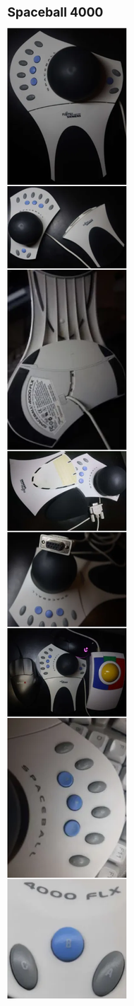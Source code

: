 # Spaceball 4000

<img src=".pix/sp_4000_flx_01.webp" style="width: 270px; height: auto;">
<img src=".pix/sp_4000_flx_02.webp" style="width: 270px; height: auto;">
<img src=".pix/sp_4000_flx_03.webp" style="width: 270px; height: auto;">
<img src=".pix/sp_4000_flx_04.webp" style="width: 270px; height: auto;">
<img src=".pix/sp_4000_flx_05.webp" style="width: 270px; height: auto;">
<img src=".pix/sp_4000_flx_06.webp" style="width: 270px; height: auto;">
<img src=".pix/sp_4000_flx_07.webp" style="width: 270px; height: auto;">
<img src=".pix/sp_4000_flx_08.webp" style="width: 270px; height: auto;">
